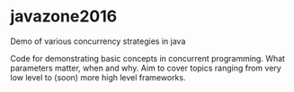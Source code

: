 # javazone2016
Demo of various concurrency strategies in java

Code for demonstrating basic concepts in concurrent programming. What parameters matter, when and why.
Aim to cover topics ranging from very low level to (soon) more high level frameworks.
